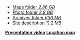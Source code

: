 - [Maps folder  *2.86 GB*](../documents/LJ_Maps.zip)
- [Photo folder  *2.8 GB*](../documents/LJ_Photos.zip)
- [Archives folder  *636 MB*](../documents/LJ_Archives.zip)
- [Site description   *11.2 MB*](../documents/LJ_DescriptionSite_EN.pdf)

**[Presentation video](#video)**
**[Location map](#plan)**
